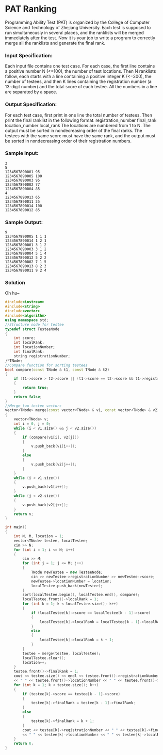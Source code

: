 # PAT Ranking
Programming Ability Test (PAT) is organized by the College of Computer Science and Technology of Zhejiang University. Each test is supposed to run simultaneously in several places, and the ranklists will be merged immediately after the test. Now it is your job to write a program to correctly merge all the ranklists and generate the final rank.
### Input Specification:
Each input file contains one test case. For each case, the first line contains a positive number N (<=100), the number of test locations. Then N ranklists follow, each starts with a line containing a positive integer K (<=300), the number of testees, and then K lines containing the registration number (a 13-digit number) and the total score of each testee. All the numbers in a line are separated by a space.
### Output Specification:
For each test case, first print in one line the total number of testees. Then print the final ranklist in the following format:
registration_number final_rank location_number local_rank
The locations are numbered from 1 to N. The output must be sorted in nondecreasing order of the final ranks. The testees with the same score must have the same rank, and the output must be sorted in nondecreasing order of their registration numbers.
### Sample Input:
```in
2
5
1234567890001 95
1234567890005 100
1234567890003 95
1234567890002 77
1234567890004 85
4
1234567890013 65
1234567890011 25
1234567890014 100
1234567890012 85
```
### Sample Output:
```out
9
1234567890005 1 1 1
1234567890014 1 2 1
1234567890001 3 1 2
1234567890003 3 1 2
1234567890004 5 1 4
1234567890012 5 2 2
1234567890002 7 1 5
1234567890013 8 2 3
1234567890011 9 2 4
```
### Solution
Oh hu~
```C++
#include<iostream>
#include<string>
#include<vector>
#include<algorithm>
using namespace std;
//Structure node for testee
typedef struct TesteeNode
{
    int score;
    int localRank;
    int locationNumber;
    int finalRank;
    string registrationNumber;
}*TNode;
//Compare function for sorting testees
bool compare(const TNode & t1, const TNode & t2)
{
    if (t1->score > t2->score || (t1->score == t2->score && t1->registrationNumber < t2->registrationNumber))
    {
        return true;
    }
    return false;
}
//Merge two testee vectors
vector<TNode> merge(const vector<TNode> & v1, const vector<TNode> & v2)
{
    vector<TNode> v;
    int i = 0, j = 0;
    while (i < v1.size() && j < v2.size())
    {
        if (compare(v1[i], v2[j]))
        {
            v.push_back(v1[i++]);
        }
        else
        {
            v.push_back(v2[j++]);
        }
    }
    while (i < v1.size())
    {
        v.push_back(v1[i++]);
    }
    while (j < v2.size())
    {
        v.push_back(v2[j++]);
    }
    return v;
}

int main()
{
    int N, M, location = 1;
    vector<TNode> testee, localTestee;
    cin >> N;
    for (int i = 1; i <= N; i++)
    {
        cin >> M;
        for (int j = 1; j <= M; j++)
        {
            TNode newTestee = new TesteeNode;
            cin >> newTestee->registrationNumber >> newTestee->score;
            newTestee->locationNumber = location;
            localTestee.push_back(newTestee);
        }
        sort(localTestee.begin(), localTestee.end(), compare);
        localTestee.front()->localRank = 1;
        for (int k = 1; k < localTestee.size(); k++)
        {
            if (localTestee[k]->score == localTestee[k - 1]->score)
            {
                localTestee[k]->localRank = localTestee[k - 1]->localRank;
            }
            else
            {
                localTestee[k]->localRank = k + 1;
            }
        }
        testee = merge(testee, localTestee);
        localTestee.clear();
        location++;
    }
    testee.front()->finalRank = 1;
    cout << testee.size() << endl << testee.front()->registrationNumber << " " << testee.front()->finalRank \
    << " " << testee.front()->locationNumber << " " << testee.front()->localRank << endl;
    for (int k = 1; k < testee.size(); k++)
    {
        if (testee[k]->score == testee[k - 1]->score)
        {
            testee[k]->finalRank = testee[k - 1]->finalRank;
        }
        else
        {
            testee[k]->finalRank = k + 1;
        }
        cout << testee[k]->registrationNumber << " " << testee[k]->finalRank \
        << " " << testee[k]->locationNumber << " " << testee[k]->localRank << endl;
    }
    return 0;
}
```